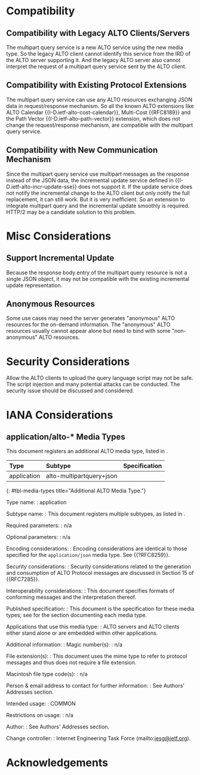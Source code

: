 # Compatibility

## Compatibility with Legacy ALTO Clients/Servers ##

<!-- TODO: Discuss the compatibility with the standard ALTO protocol,
especially the POST-based resources. -->

The multipart query service is a new ALTO service using the new media type. So
the legacy ALTO client cannot identify this service from the IRD of the ALTO
server supporting it. And the legacy ALTO server also cannot interpret the
request of a multipart query service sent by the ALTO client.

## Compatibility with Existing Protocol Extensions ##

The multipart query service can use any ALTO resources exchanging JSON data in
request/response mechanism. So all the known ALTO extensions like ALTO Calendar
{{I-D.ietf-alto-cost-calendar}}, Multi-Cost {{RFC8189}} and the Path Vector
{{I-D.ietf-alto-path-vector}} extension, which does not change the
request/response mechanism, are compatible with the multipart query service.

<!-- TODO: Discuss the compatibility with known documents only extending the
base protocol but not changing the basic request/response mechanism. -->

## Compatibility with New Communication Mechanism ##

Since the multipart query service use multipart messages as the response
instead of the JSON data, the incremental update service defined in
{{I-D.ietf-alto-incr-update-sse}} does not support it. If the update service
does not notify the incremental change to the ALTO client but only notify the
full replacement, it can still work. But it is very inefficient. So an
extension to integrate multipart query and the incremental update smoothly is
required. HTTP/2 may be a candidate solution to this problem.

<!-- TODO: Discuss the compatibility with the extension introducing new
communication mechanism: ALTO Incremental Update using SSE -->

# Misc Considerations

## Support Incremental Update

Because the response body entry of the multipart query resource is not a single
JSON object, it may not be compatible with the existing incremental update
representation.

## Anonymous Resources

Some use cases may need the server generates "anonymous" ALTO resources for the
on-demand information. The "anonymous" ALTO resources usually cannot appear
alone but need to bind with some "non-anonymous" ALTO resources.

# Security Considerations

Allow the ALTO clients to upload the query language script may not be safe. The
script injection and many potential attacks can be conducted. The security issue
should be discussed and considered.

# IANA Considerations

## application/alto-* Media Types

This document registers an additional ALTO media type, listed in [](#tbl-media-types).

| Type        | Subtype                  | Specification        |
|:------------|:-------------------------|:---------------------|
| application | alto-multipartquery+json | [](#mp-query-params) |
{: #tbl-media-types title="Additional ALTO Media Type."}

Type name:
: application

Subtype name:
: This document registers multiple subtypes, as listed in [](#tbl-media-types).

Required parameters:
: n/a

Optional parameters:
: n/a

Encoding considerations:
: Encoding considerations are identical to those specified for the
  `application/json` media type. See {{?RFC8259}}.

Security considerations:
: Security considerations related to the generation and consumption of ALTO
  Protocol messages are discussed in Section 15 of {{RFC7285}}.

Interoperability considerations:
: This document specifies formats of conforming messages and the interpretation
  thereof.

Published specification:
: This document is the specification for these media types; see
  [](#tbl-media-types) for the section documenting each media type.

Applications that use this media type:
: ALTO servers and ALTO clients either stand alone or are embedded within other
  applications.

Additional information:
: Magic number(s):
  : n/a

  File extension(s):
  : This document uses the mime type to refer to protocol messages and thus does
    not require a file extension.

  Macintosh file type code(s):
  : n/a

Person &amp; email address to contact for further information:
: See Authors' Addresses section.

Intended usage:
: COMMON

Restrictions on usage:
: n/a

Author:
: See Authors' Addresses section.

Change controller:
: Internet Engineering Task Force (mailto:iesg@ietf.org).

# Acknowledgements
